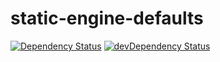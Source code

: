 # static-engine-defaults

[![Dependency Status](https://david-dm.org/erickmerchant/static-engine-defaults.svg?style=flat-square)](https://david-dm.org/erickmerchant/static-engine-defaults) [![devDependency Status](https://david-dm.org/erickmerchant/static-engine-defaults/dev-status.svg?style=flat-square)](https://david-dm.org/erickmerchant/static-engine-defaults#info=devDependencies)
